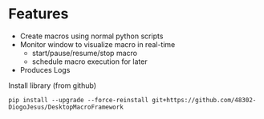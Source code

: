 # Features
- Create macros using normal python scripts
- Monitor window to visualize macro in real-time
  - start/pause/resume/stop macro
  - schedule macro execution for later
- Produces Logs

Install library (from github)

`pip install --upgrade --force-reinstall git+https://github.com/48302-DiogoJesus/DesktopMacroFramework`